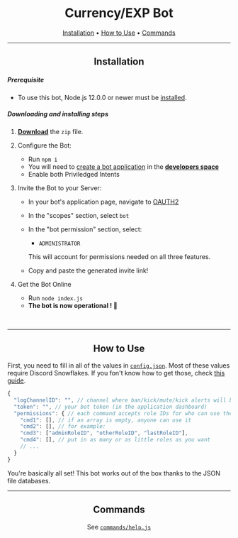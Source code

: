 <div align="center">

# Currency/EXP Bot

[Installation](#Installation) • [How to Use](#How-to-Use) • [Commands](#Commands)

---

## Installation

</div>

##### Prerequisite

- To use this bot, Node.js 12.0.0 or newer must be [installed](https://nodejs.org/en/download/).

##### Downloading and installing steps

1.  **[Download](https://github.com/jay1934/EXP-Bot/archive/main.zip)** the `zip` file.

2.  Configure the Bot:

    - Run `npm i`
    - You will need to [create a bot application](https://discordjs.guide/preparations/setting-up-a-bot-application.html#creating-your-bot) in the **[developers space](https://discordapp.com/developers/applications/me)**
    - Enable both Priviledged Intents

3.  Invite the Bot to your Server:

    - In your bot's application page, navigate to [OAUTH2](https://discord.com/developers/applications/771430839250059274/oauth2)
    - In the "scopes" section, select `bot`
    - In the "bot permission" section, select:

      - `ADMINISTRATOR`

      This will account for permissions needed on all three features.

    - Copy and paste the generated invite link!

4.  Get the Bot Online
    - Run `node index.js`
    - **The bot is now operational ! 🎉**

<br>

---

<div align="center">

## How to Use

</div>

First, you need to fill in all of the values in [`config.json`](/config.json). Most of these values require Discord Snowflakes. If you fon't know how to get those, check [this guide](https://support.discord.com/hc/en-us/articles/206346498-Where-can-I-find-my-User-Server-Message-ID-).

```js
{
  "logChannelID": "", // channel where ban/kick/mute/kick alerts will be sent
  "token": "", // your bot token (in the application dashboard)
  "permissions": { // each command accepts role IDs for who can use them
    "cmd1": [], // if an array is empty, anyone can use it
    "cmd2": [], // for example:
    "cmd3": ["adminRoleID", "otherRoleID", "lastRoleID"],
    "cmd4": [], // put in as many or as little roles as you want
    // ...
  }
}
```

You're basically all set! This bot works out of the box thanks to the JSON file databases.

---

<div align="center">

## Commands

See [`commands/help.js`](/commands/help.js)
